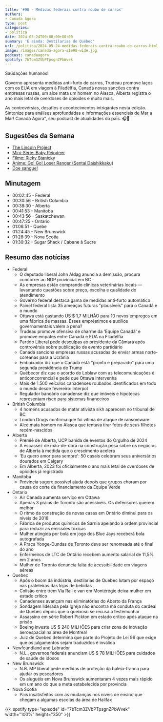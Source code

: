 ```yaml
---
title: '#98 - Medidas federais contra roubo de carros'
authors:
- Canada Agora
type: post
categories:
- politica
date: 2024-05-24T00:00:00+00:00
summary: 'E ainda: Destilarias do Québec'
url: /politica/2024-05-24-medidas-federais-contra-roubo-de-carros.html
image: /images/canada-agora-s1e98-wide.jpg
podcast: canadaagora
spotify: 7bTcm3ZVbPTpsgnZPbWvek
---
```


Saudações humanos!

Governo apresenta medidas anti-furto de carros, Trudeau promove laços com os EUA em viagem à Filadélfia,
Canadá novas sanções contra empresas russas, um alce mata um homem no Alasca, Alberta registra o ano mais
letal de overdoses de opioides e muito mais.

As controvérsias, desafios e acontecimentos intrigantes nesta edição. Sintonize para análises
aprofundadas e informações essenciais de Mar a Mar! Canadá Agora", seu podcast de atualidades
do país. 🎧📰

## Sugestões da Semana
- [The Lincoln Project](https://www.imdb.com/title/tt22040932/)
- [Mini-Série: Baby Reindeer](https://www.imdb.com/title/tt13649112/)
- [Filme: Ricky Stanicky](https://www.imdb.com/title/tt1660648/)
- [Anime: Go! Go! Loser Ranger (Sentai Daishikkaku)](https://www.imdb.com/title/tt28082379/)
- [Doe sangue!](https://blood.ca)

## Minutagem
- 00:02:45 - Federal
- 00:30:56 - British Columbia
- 00:38:30 - Alberta
- 00:41:53 - Manitoba
- 00:43:56 - Saskatchewan
- 00:47:25 - Ontario
- 01:06:51 - Quebe
- 01:24:45 - New Brunswick
- 01:28:39 - Nova Scotia
- 01:30:32 - Sugar Shack / Cabane à Sucre

## Resumo das notícias
- Federal
  - O deputado liberal John Aldag anuncia a demissão, procura concorrer ao NDP provincial em BC
  - As empresas estão comprando clínicas veterinárias locais — levantando questões sobre preço, escolha e qualidade do atendimento
  - Governo federal destaca gama de medidas anti-furto automático
  - Painel federal lista 35 ameaças futuras "plausíveis" para o Canadá e o mundo
  - Ottawa está gastando US $ 1,7 MILHÃO para 10 novos empregos em uma fábrica de massas. Esses empréstimos e auxílios governamentais valem a pena?
  - Trudeau promove ofensiva de charme da 'Equipe Canadá' e promove empates entre Canadá e EUA na Filadélfia
  - Partido Liberal pede desculpas ao presidente da Câmara após controvérsia sobre publicação de evento partidário
  - Canadá sanciona empresas russas acusadas de enviar armas norte-coreanas para a Ucrânia
  - Embaixador diz que o Canadá está "pronto e preparado" para uma segunda presidência de Trump
  - Québecor diz que o acordo do Loblaw com as telecomunicações é anticoncorrencial e pede que Ottawa intervenha
  - Mais de 1.500 veículos canadenses roubados identificados em todo o mundo desde fevereiro: Interpol
  - Regulador bancário canadense diz que imóveis e hipotecas representam risco para sistemas financeiros
- British Columbia
  - 4 homens acusados de matar ativista sikh aparecem no tribunal de BC
  - London Drugs confirma que foi vítima de ataque de ransomware
  - Alce mata homem no Alasca que tentava tirar fotos de seus filhotes recém-nascidos
- Alberta
  - Premiê de Alberta, UCP banida de eventos do Orgulho de 2024
  - A escassez de mão-de-obra na construção pesa sobre os negócios de Alberta à medida que o crescimento acelera
  - 'Eu quero amor para sempre': 50 casais celebram seus aniversários dourados em Calgary
  - Em Alberta, 2023 foi oficialmente o ano mais letal de overdoses de opioides já registrado
- Manitoba
  - Província sugere possível ajuda depois que grupos choram por causa do corte de financiamento da Equipe Verde
- Ontario
  - Air Canada aumenta serviço em Ottawa
  - Apenas 3 praias de Toronto são acessíveis. Os defensores querem melhor
  - O ritmo da construção de novas casas em Ontário diminui para os níveis de 2018
  - Fábrica de produtos químicos de Sarnia apelando à ordem provincial para reduzir as emissões tóxicas
  - Mulher atingida por bola em jogo dos Blue Jays receberá bola autografada
  - A Praça Yonge-Dundas de Toronto deve ser renomeada até o final do ano
  - Enfermeiros de LTC de Ontário recebem aumento salarial de 11,5% em 2 anos
  - Mulher de Toronto denuncia falta de acessibilidade em viagens aéreas
- Quebec
  - Após o boom da indústria, destilarias de Quebec lutam por espaço nas prateleiras das lojas de bebidas
  - Colisão entre trem Via Rail e van em Montérégie deixa mulher em estado crítico
  - Canadenses avançam nas eliminatórias do Aberto da França
  - Sondagem liderada pela Igreja não encontra má conduta do cardeal de Quebec depois que o queixoso se recusa a testemunhar
  - Assassino em série Robert Pickton em estado crítico após ataque na prisão
  - Boeing investe US $ 240 MILHÕES para criar zona de inovação aeroespacial na área de Montreal
  - Juiz de Quebec determina que parte do Projeto de Lei 96 que exige que os julgamentos sejam traduzidos é inválida
- Newfoundland and Labrador
  - N.L., governos federais anunciam US $ 78 MILHÕES para cuidados de saúde de idosos
- New Brunswick
  - N.B. MP liberal pede medidas de proteção da baleia-franca para ajudar os pescadores
  - Os aluguéis em Nova Brunswick aumentaram 4 vezes mais rápido em um ano do que a meta estabelecida por província
- Nova Scotia
  - Pais insatisfeitos com as mudanças nos níveis de ensino que chegam a algumas escolas da área de Halifax

{{< spotify type="episode" id="7bTcm3ZVbPTpsgnZPbWvek" width="100%" height="250" >}}

